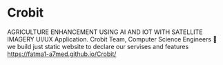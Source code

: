 # Crobit
AGRICULTURE ENHANCEMENT USING AI AND IOT WITH SATELLITE IMAGERY UI/UX Application.  Crobit Team, Computer Science Engineers 💚
we build just static website to declare our servises and features 
https://fatma1-a7med.github.io/Crobit/
